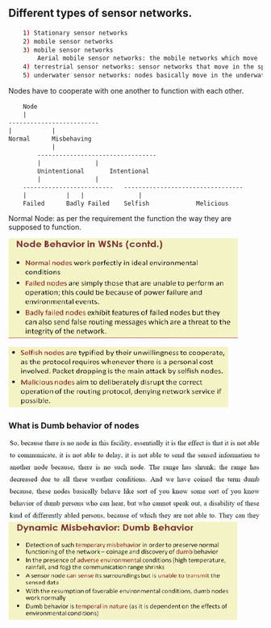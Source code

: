 ## Different types of sensor networks. 
```sh
	1) Stationary sensor networks 
	2) mobile sensor networks
	3) mobile sensor networks
		Aerial mobile sensor networks: the mobile networks which move
	4) terrestrial sensor networks: sensor networks that move in the space
	5) underwater sensor networks: nodes basically move in the underwater area.
```

Nodes have to cooperate with one another to function with each other.

		Node 
		|
	-------------------------
	|			|
	Normal 		Misbehaving
				|
			---------------------------------
			| 				|
			Unintentional 		Intentional
			|				|
		-------------------------	---------------------------------
		|			|	|				|
		Failed 		Badly Failed 	Selfish 			Melicious


Normal Node: as per the requirement the function the way they are supposed to function.

![Alt text](capture-1.JPG?raw=true "Node Behavior")

![Alt text](Capture-2.JPG?raw=true "Node Behavior")

### What is Dumb behavior of nodes

![Alt text](Capture-3.JPG?raw=true "Dumb Node Behavior")
![Alt text](Capture-4.JPG?raw=true "Dumb Node Behavior")




